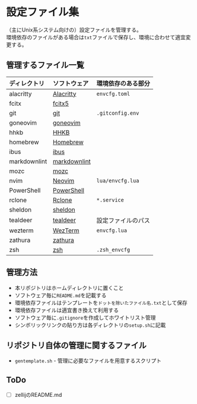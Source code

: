 # 設定ファイル集

（主にUnix系システム向けの）設定ファイルを管理する。  
環境依存のファイルがある場合は`txt`ファイルで保存し、環境に合わせて適宜変更する。

## 管理するファイル一覧

| ディレクトリ | ソフトウェア | 環境依存のある部分 |
| :-- | :-- | :-- |
| alacritty | [Alacritty](https://github.com/alacritty/alacritty) | `envcfg.toml` |
| fcitx | [fcitx5](https://fcitx-im.org/wiki/Fcitx_5) |  |
| git | [git](https://git-scm.com) | `.gitconfig.env` |
| goneovim | [goneovim](https://github.com/akiyosi/goneovim) |  |
| hhkb | [HHKB](https://happyhackingkb.com/jp/download/#tool) |  |
| homebrew | [Homebrew](https://brew.sh/ja/) |  |
| ibus | [ibus](https://github.com/ibus/ibus) |  |
| markdownlint | [markdownlint](https://github.com/DavidAnson/markdownlint) |
| mozc | [mozc](https://github.com/google/mozc) |  |
| nvim | [Neovim](https://neovim.io) | `lua/envcfg.lua` |
| PowerShell | [PowerShell](https://github.com/PowerShell/PowerShell) | |
| rclone | [Rclone](https://rclone.org) | `*.service` |
| sheldon | [sheldon](https://github.com/rossmacarthur/sheldon) |  |
| tealdeer | [tealdeer](https://github.com/dbrgn/tealdeer) | 設定ファイルのパス |
| wezterm | [WezTerm](https://wezfurlong.org/wezterm/index.html) | `envcfg.lua` |
| zathura | [zathura](https://pwmt.org/projects/zathura/) |  |
| zsh | [zsh](https://www.zsh.org) | `.zsh_envcfg` |

## 管理方法

* 本リポジトリはホームディレクトリに置くこと
* ソフトウェア毎に`README.md`を記載する
* 環境依存ファイルはテンプレートを`ドットを除いたファイル名.txt`として保存
* 環境依存ファイルは適宜書き換えて利用する
* ソフトウェア毎に`.gitignore`を作成してホワイトリスト管理
* シンボリックリンクの貼り方は各ディレクトリの`setup.sh`に記載

## リポジトリ自体の管理に関するファイル

* `gentemplate.sh` - 管理に必要なファイルを用意するスクリプト

## ToDo

* [ ] zellijのREADME.md
